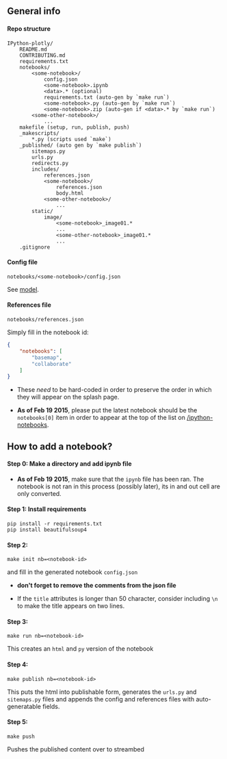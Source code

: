 ## General info


#### Repo structure

```
IPython-plotly/
    README.md
    CONTRIBUTING.md
    requirements.txt 
    notebooks/
        <some-notebook>/
            config.json
            <some-notebook>.ipynb
            <data>.* (optional)
            requirements.txt (auto-gen by `make run`)
            <some-notebook>.py (auto-gen by `make run`)
            <some-notebook>.zip (auto-gen if <data>.* by `make run`)
        <some-other-notebook>/ 
            ...
    makefile (setup, run, publish, push)
    _makescripts/
        *.py (scripts used `make`)
    _published/ (auto gen by `make publish`)
        sitemaps.py
        urls.py
        redirects.py
        includes/
            references.json
            <some-notebook>/
                references.json
                body.html
            <some-other-notebook>/
                ...
        static/
            image/
                <some-notebook>_image01.*
                ...
                <some-other-notebook>_image01.*
                ...
    .gitignore
```


#### Config file

`notebooks/<some-notebook>/config.json`

See [model](_makescripts/data/config-init.json).
 
#### References file

`notebooks/references.json` 

Simply fill in the notebook id:

```json
{
    "notebooks": [
        "basemap",
        "collaborate"
    ]
}
```

- These *need* to be hard-coded in order to preserve the order in which they will
appear on the splash page.

- **As of Feb 19 2015**, please put the latest notebook should be the
  `notebooks[0]` item in order to appear at the top of the list on
  [/ipython-notebooks](https://plot.ly/ipython-notebooks/).


## How to add a notebook?

#### Step 0: Make a directory and add ipynb file

- **As of Feb 19 2015**, make sure that the `ipynb` file has been ran. The
  notebook is not ran in this process (possibly later), its in and out cell are
  only converted.

#### Step 1: Install requirements

```
pip install -r requirements.txt
pip install beautifulsoup4
```

#### Step 2: 

```
make init nb=<notebook-id>
```

and fill in the generated notebook `config.json` 

- **don't forget to remove the comments from the json file**

- If the `title` attributes is longer than 50 character, consider including 
  `\n` to make the title appears on two lines.

#### Step 3:

```
make run nb=<notebook-id>
```

This creates an `html` and `py` version of the notebook


#### Step 4:

```
make publish nb=<notebook-id>
```

This puts the html into publishable form, generates the `urls.py` and
`sitemaps.py` files and appends the config and references files with
auto-generatable fields.


#### Step 5:

```
make push
```

Pushes the published content over to streambed
